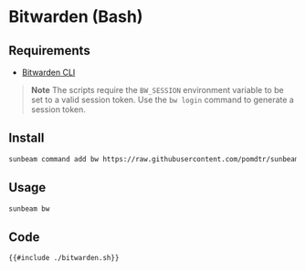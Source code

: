 # Bitwarden (Bash)

## Requirements

- [Bitwarden CLI](https://bitwarden.com/help/article/cli/)

> **Note** The scripts require the `BW_SESSION` environment variable to be set to a valid session token.
> Use the `bw login` command to generate a session token.

## Install

```bash
sunbeam command add bw https://raw.githubusercontent.com/pomdtr/sunbeam/main/docs/examples/bitwarden/bitwarden.sh
```

## Usage

```bash
sunbeam bw
```

## Code

```bash
{{#include ./bitwarden.sh}}
```
